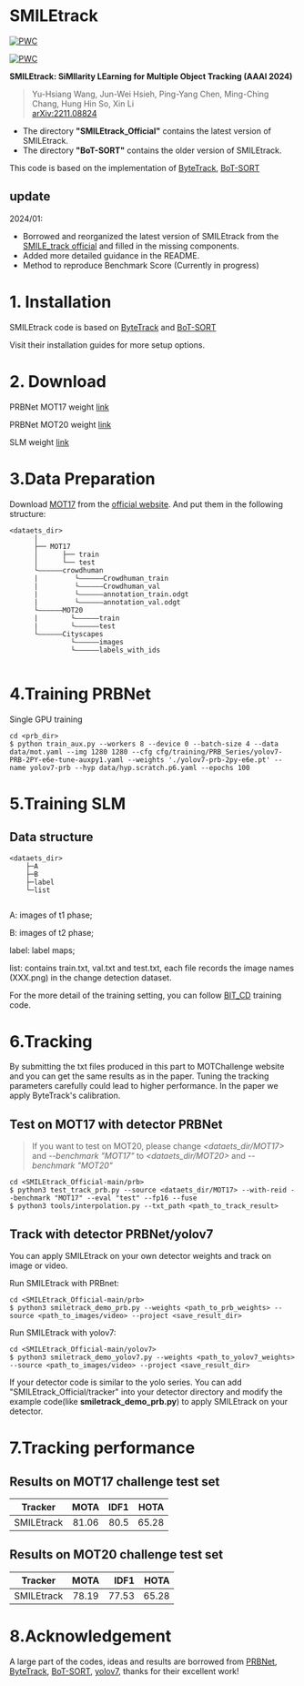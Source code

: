 # SMILEtrack
[![PWC](https://img.shields.io/endpoint.svg?url=https://paperswithcode.com/badge/smiletrack-similarity-learning-for-multiple/multi-object-tracking-on-mot17)](https://paperswithcode.com/sota/multi-object-tracking-on-mot17?p=smiletrack-similarity-learning-for-multiple)

[![PWC](https://img.shields.io/endpoint.svg?url=https://paperswithcode.com/badge/smiletrack-similarity-learning-for-multiple/multi-object-tracking-on-mot20-1)](https://paperswithcode.com/sota/multi-object-tracking-on-mot20-1?p=smiletrack-similarity-learning-for-multiple)

 **SMILEtrack: SiMIlarity LEarning for Multiple Object Tracking (AAAI 2024)**  
>Yu-Hsiang Wang, Jun-Wei Hsieh, Ping-Yang Chen, Ming-Ching Chang, Hung Hin So, Xin Li  
>[arXiv:2211.08824](https://arxiv.org/abs/2211.08824) 



* The directory **"SMILEtrack_Official"** contains the latest version of SMILEtrack.  
* The directory **"BoT-SORT"** contains the older version of SMILEtrack.

This code is based on the implementation of [ByteTrack](https://github.com/ifzhang/ByteTrack), [BoT-SORT](https://github.com/NirAharon/BoT-SORT#bot-sort)
## update
2024/01: 
* Borrowed and reorganized the latest version of SMILEtrack from the [SMILE_track official](https://github.com/pingyang1117/SMILEtrack_Official/tree/main/tracker) and filled in the missing components.
* Added more detailed guidance in the README.
* Method to reproduce Benchmark Score (Currently in progress)



# 1. Installation

SMILEtrack code is based on [ByteTrack](https://github.com/ifzhang/ByteTrack) and [BoT-SORT](https://github.com/NirAharon/BoT-SORT#bot-sort)

Visit their installation guides for more setup options.

# 2. Download
PRBNet MOT17 weight [link](https://drive.google.com/file/d/1HRjka6Ma7Nrcmzt9FWNQ2ATviNGBuXLC/view?usp=share_link)

PRBNet MOT20 weight [link](https://drive.google.com/file/d/1KyRJNgfApv3m7cHdW7Ekt87pxrs_3ozu/view?usp=share_link)

SLM weight [link](https://drive.google.com/file/d/1RDuVo7jYBkyBR4ngnBaVQUtHL8nAaGaL/view?usp=share_link)

# 3.Data Preparation
Download [MOT17](https://motchallenge.net/data/MOT17/) from the [official website](https://motchallenge.net/). And put them in the following structure:
```
<dataets_dir>
      │
      ├── MOT17
      │      ├── train
      │      └── test    
      └——————crowdhuman
      |         └——————Crowdhuman_train
      |         └——————Crowdhuman_val
      |         └——————annotation_train.odgt
      |         └——————annotation_val.odgt
      └——————MOT20
      |        └——————train       
      |        └——————test
      └——————Cityscapes
               └——————images
               └——————labels_with_ids
    

```
# 4.Training PRBNet
Single GPU training
```
cd <prb_dir>
$ python train_aux.py --workers 8 --device 0 --batch-size 4 --data data/mot.yaml --img 1280 1280 --cfg cfg/training/PRB_Series/yolov7-PRB-2PY-e6e-tune-auxpy1.yaml --weights './yolov7-prb-2py-e6e.pt' --name yolov7-prb --hyp data/hyp.scratch.p6.yaml --epochs 100
```
# 5.Training SLM
## Data structure
```
<dataets_dir>
    ├─A
    ├─B
    ├─label
    └─list
    
```
A: images of t1 phase;

B: images of t2 phase;

label: label maps;

list: contains train.txt, val.txt and test.txt, each file records the image names (XXX.png) in the change detection dataset.

For the more detail of the training setting, you can follow [BIT_CD](https://github.com/justchenhao/BIT_CD) training code.
 
# 6.Tracking

By submitting the txt files produced in this part to MOTChallenge website and you can get the same results as in the paper.
Tuning the tracking parameters carefully could lead to higher performance. In the paper we apply ByteTrack's calibration.

##  Test on MOT17 with detector PRBNet
>If you want to test on MOT20, please change *<dataets_dir/MOT17>* and *--benchmark "MOT17"* to *<dataets_dir/MOT20>* and *--benchmark "MOT20"* 

```
cd <SMILEtrack_Official-main/prb>
$ python3 test_track_prb.py --source <dataets_dir/MOT17> --with-reid --benchmark "MOT17" --eval "test" --fp16 --fuse
$ python3 tools/interpolation.py --txt_path <path_to_track_result>
```

## Track with detector PRBNet/yolov7

You can apply SMILEtrack on your own detector weights and track on image or video.

Run SMILEtrack with PRBnet:
```
cd <SMILEtrack_Official-main/prb>
$ python3 smiletrack_demo_prb.py --weights <path_to_prb_weights> --source <path_to_images/video> --project <save_result_dir>
```
Run SMILEtrack with yolov7:
```
cd <SMILEtrack_Official-main/yolov7>
$ python3 smiletrack_demo_yolov7.py --weights <path_to_yolov7_weights> --source <path_to_images/video> --project <save_result_dir>
```
If your detector code is similar to the yolo series. You can add "SMILEtrack_Official/tracker" into your detector directory and modify the example code(like **smiletrack_demo_prb.py**) to apply SMILEtrack on your detector.
# 7.Tracking performance
## Results on MOT17 challenge test set
| Tracker | MOTA | IDF1 | HOTA |
|-------|:-----:|------:|------:|
| SMILEtrack |  81.06  |   80.5 |   65.28    |


## Results on MOT20 challenge test set
| Tracker | MOTA | IDF1 | HOTA |
|-------|:-----:|------:|------:|
| SMILEtrack |  78.19  |   77.53 |   65.28    |

# 8.Acknowledgement
A large part of the codes, ideas and results are borrowed from [PRBNet](https://github.com/pingyang1117/PRBNet_PyTorch), [ByteTrack](https://github.com/ifzhang/ByteTrack), [BoT-SORT](https://github.com/NirAharon/BoT-SORT#bot-sort), [yolov7](https://github.com/WongKinYiu/yolov7), thanks for their excellent work!

